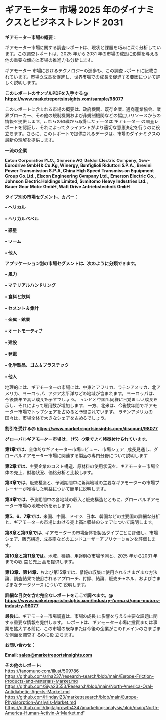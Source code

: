 # ギアモーター 市場 2025 年のダイナミクスとビジネストレンド 2031

<strong><b>ギアモーター市場の概要：</b></strong>

ギアモーター市場に関する調査レポートは、現状と課題を巧みに深く分析しています。この調査レポートは、2025 年から 2031 年の市場の成長に影響を与える他の重要な傾向と市場の推進力も分析します。

ギアモーター 市場におけるテクノロジーの進歩も、この調査レポートに記載されています。市場の成長を促進し、世界市場での成長を促進する要因について詳しく説明します。

<strong>このレポートのサンプルPDFを入手する @ <a href=https://www.marketreportsinsights.com/sample/98077>https://www.marketreportsinsights.com/sample/98077</a></strong>

このレポートに含まれる市場の概要は、政府機関、既存企業、通商産業協会、業界ブローカー、その他の規制機関および非規制機関などの幅広いリソースからの情報を提供します。これらの組織から取得したデータは ギアモーター の調査レポートを認証し、それによってクライアントがより適切な意思決定を行うのに役立ちます。さらに、このレポートで提供されるデータは、市場のダイナミクスの最新の理解を提供します。

<strong>一流の企業</strong>

<strong><b>Eaton Corporation PLC., Siemens AG, Baldor Electric Company, Sew-Eurodrive GmbH & Co.Kg, Winergy, Bonfiglioli Riduttori S.P.A., Brevini Power Transmission S.P.A, China High Speed Transmission Equipment Group Co.Ltd., Elecon Engineering Company Ltd., Emerson Electric Co., Johnson Electric Holdings Limited, Sumitomo Heavy Industries Ltd., Bauer Gear Motor GmbH, Watt Drive Antriebstechnik GmbH</b></strong>

<strong><b>タイプ別の市場セグメント、カバー：</b></strong>

<strong>• ヘリカル<br><br>• ヘリカルベベル<br><br>• 惑星<br><br>• ワーム<br><br>• 他人</strong>

<strong><b>アプリケーション別の市場セグメントは、次のように分類できます。</b></strong>

<strong>• 風力<br><br>• マテリアルハンドリング<br><br>• 食料と飲料<br><br>• セメント＆集計<br><br>• 金属・鉱業<br><br>• オートモーティブ<br><br>• 建設<br><br>• 発電<br><br>• 化学製品、ゴム＆プラスチック<br><br>• 他人</strong>

 地理的には、ギアモーターの市場には、中東とアフリカ、ラテンアメリカ、北アメリカ、ヨーロッパ、アジア太平洋などの地域が含まれます。 ヨーロッパは、今後数年で高い成長を示すでしょう。 インドと中国も同様に目覚ましい成長を示し、それによって雇用数が増加します。 一方、北米は、今後数年間でギアモーター市場でトップシェアを占めると予想されています。 ラテンアメリカの国々は、市場全体で大きなシェアを占めるでしょう。

<strong>割引を受ける@ <a href=https://www.marketreportsinsights.com/discount/98077>https://www.marketreportsinsights.com/discount/98077</a></strong>

<strong><b>グローバルギアモーター市場は、（15）の章でよく特徴付けられています。</b></strong>

<strong><b>第</b></strong><strong><b>1章では、</b></strong>全体的なギアモーター市場レビュー、市場シェア、成長見通し、グローバルギアモーター市場に関連する製品の専門分野について説明します

<strong><b>第2章では、</b></strong>主要企業のコスト構造、原材料の使用状況を、ギアモーター市場全体の売上、財務状況、価格分析と比較します。

<strong><b>第3章では、</b></strong>販売構造と、予測期間中に新興地域の主要なギアモーターの市場プレーヤーが獲得した利益について簡単に説明します。

<strong><b>第4章では、</b></strong>予測期間中の各地域の収入と販売構造とともに、グローバルギアモーター市場の地域分析を示します。

<strong><b>第5、6、7章では、</b></strong>米国、中国、ドイツ、日本、韓国などの主要国の詳細な分析と、ギアモーターの市場における売上高と収益のシェアについて説明します。

<strong><b>第8章と第9章では、</b></strong>ギアモーターの市場全体を製品タイプごとに評価し、市場シェア、販売構造、成長率などのエンドユーザーアプリケーションを評価します。

<strong><b>第10章と第11章では、</b></strong>地域、種類、用途別の市場予測と、2025 年から2031 年までの収 益と売上 高を提供します。

<strong><b>第13章、第14章、</b></strong>および第15章では、情報の収集に使用されるさまざまな方法論、調査結果で使用されるアプローチ、付録、結論、販売チャネル、およびさまざまなデータソース について 説明します。

<strong>詳細な目次を含む完全なレポートをここで調べます。@ <a href=https://www.marketreportsinsights.com/industry-forecast/gear-motors-industry-98077>https://www.marketreportsinsights.com/industry-forecast/gear-motors-industry-98077</a></strong>

<strong><b>最後に、</b></strong>ギアモーター市場調査は、市場の成長 に影響を</a>与える主要な課題に関する重要な情報を提供します。 レポートは、ギアモーター市場に投資または事業を拡大する前に、この市場の既存または今後の企業がこのドメインのさまざまな側面を調査す るのに役 立ちます。

<strong><b>お問い合わせ：</b></strong>

<strong>Email: </strong><a href=mailto:sales@marketreportsinsights.com><strong>sales@marketreportsinsights.com</strong></a>

<strong>その他のレポート:</strong>
<br>
<a href=https://tanomuno.com/illust/509786>https://tanomuno.com/illust/509786</a>
<br>
<a href=https://github.com/arha237/research-search/blob/main/Europe-Friction-Products-and-Materials-Market.md>https://github.com/arha237/research-search/blob/main/Europe-Friction-Products-and-Materials-Market.md</a>
<br>
<a href=https://github.com/Siya23553/Research/blob/main/North-America-Oral-Antidiabetic-Agents-Market.md>https://github.com/Siya23553/Research/blob/main/North-America-Oral-Antidiabetic-Agents-Market.md</a>
<br>
<a href=https://github.com/Hindavi23/marketresearch/blob/main/Europe-Physisorption-Analysis-Market.md>https://github.com/Hindavi23/marketresearch/blob/main/Europe-Physisorption-Analysis-Market.md</a>
<br>
<a href=https://github.com/digitalgrowth4347/marketing-analysis/blob/main/North-America-Human-Activin-A-Market.md>https://github.com/digitalgrowth4347/marketing-analysis/blob/main/North-America-Human-Activin-A-Market.md</a>"
